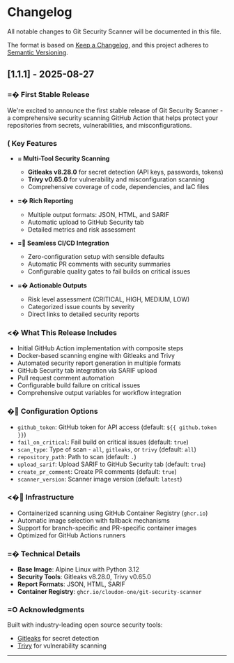 # Changelog

All notable changes to Git Security Scanner will be documented in this file.

The format is based on [Keep a Changelog](https://keepachangelog.com/en/1.1.0/),
and this project adheres to [Semantic Versioning](https://semver.org/spec/v2.0.0.html).

## [1.1.1] - 2025-08-27

### =� First Stable Release

We're excited to announce the first stable release of Git Security Scanner - a comprehensive security scanning GitHub Action that helps protect your repositories from secrets, vulnerabilities, and misconfigurations.

### ( Key Features

- **=
 Multi-Tool Security Scanning**
  - **Gitleaks v8.28.0** for secret detection (API keys, passwords, tokens)
  - **Trivy v0.65.0** for vulnerability and misconfiguration scanning
  - Comprehensive coverage of code, dependencies, and IaC files

- **=� Rich Reporting**
  - Multiple output formats: JSON, HTML, and SARIF
  - Automatic upload to GitHub Security tab
  - Detailed metrics and risk assessment

- **= Seamless CI/CD Integration**
  - Zero-configuration setup with sensible defaults
  - Automatic PR comments with security summaries
  - Configurable quality gates to fail builds on critical issues

- **=� Actionable Outputs**
  - Risk level assessment (CRITICAL, HIGH, MEDIUM, LOW)
  - Categorized issue counts by severity
  - Direct links to detailed security reports

### <� What This Release Includes

- Initial GitHub Action implementation with composite steps
- Docker-based scanning engine with Gitleaks and Trivy
- Automated security report generation in multiple formats
- GitHub Security tab integration via SARIF upload
- Pull request comment automation
- Configurable build failure on critical issues
- Comprehensive output variables for workflow integration

### � Configuration Options

- `github_token`: GitHub token for API access (default: `${{ github.token }}`)
- `fail_on_critical`: Fail build on critical issues (default: `true`)
- `scan_type`: Type of scan - `all`, `gitleaks`, or `trivy` (default: `all`)
- `repository_path`: Path to scan (default: `.`)
- `upload_sarif`: Upload SARIF to GitHub Security tab (default: `true`)
- `create_pr_comment`: Create PR comments (default: `true`)
- `scanner_version`: Scanner image version (default: `latest`)

### <� Infrastructure

- Containerized scanning using GitHub Container Registry (`ghcr.io`)
- Automatic image selection with fallback mechanisms
- Support for branch-specific and PR-specific container images
- Optimized for GitHub Actions runners

### =� Technical Details

- **Base Image**: Alpine Linux with Python 3.12
- **Security Tools**: Gitleaks v8.28.0, Trivy v0.65.0
- **Report Formats**: JSON, HTML, SARIF
- **Container Registry**: `ghcr.io/cloudon-one/git-security-scanner`

### =O Acknowledgments

Built with industry-leading open source security tools:
- [Gitleaks](https://github.com/gitleaks/gitleaks) for secret detection
- [Trivy](https://github.com/aquasecurity/trivy) for vulnerability scanning

---

[1.1.0]: https://github.com/cloudon-one/git-security-scanner/releases/tag/v1.1.0